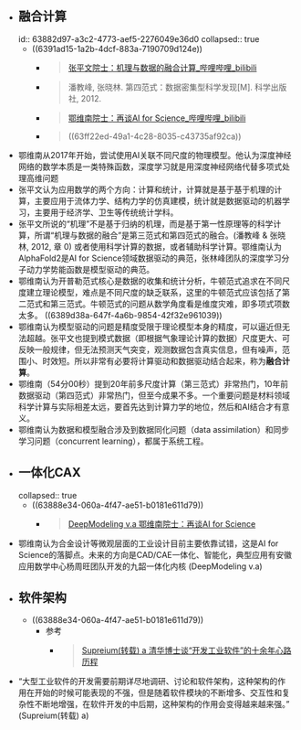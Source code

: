 - ## 融合计算
  id:: 63882d97-a3c2-4773-aef5-2276049e36d0
  collapsed:: true
	- ((6391ad15-1a2b-4dcf-883a-7190709d124e))
		- >[张平文院士：机理与数据的融合计算_哔哩哔哩_bilibili](https://www.bilibili.com/video/BV1yt4y1s7hL/?spm_id_from=333.999.0.0&vd_source=fc591008a48bd1bb56b8e3ba9a7c2202)
		- >潘教峰, 张晓林. 第四范式：数据密集型科学发现[M]. 科学出版社, 2012.
		- >[鄂维南院士：再谈AI for Science_哔哩哔哩_bilibili](https://www.bilibili.com/video/BV1vR4y1c7gQ/?spm_id_from=333.999.0.0&vd_source=fc591008a48bd1bb56b8e3ba9a7c2202)
		- > ((63ff22ed-49a1-4c28-8035-c43735af92ca))
- 鄂维南从2017年开始，尝试使用AI关联不同尺度的物理模型。他认为深度神经网络的数学本质是一类特殊函数，深度学习就是用深度神经网络代替多项式处理高维问题
- 张平文认为应用数学的两个方向：计算和统计，计算就是基于基于机理的计算，主要应用于流体力学、结构力学的仿真建模，统计就是数据驱动的机器学习，主要用于经济学、卫生等传统统计学科。
- 张平文所说的“机理”不是基于归纳的机理，而是基于第一性原理等的科学计算，所谓“机理与数据的融合”是第三范式和第四范式的融合。(潘教峰 & 张晓林, 2012, 章 0) 或者使用科学计算的数据，或者辅助科学计算。鄂维南认为AlphaFold2是AI for Science领域数据驱动的典范，张林峰团队的深度学习分子动力学势能函数是模型驱动的典范。
- 鄂维南认为开普勒范式核心是数据的收集和统计分析，牛顿范式追求在不同尺度建立理论模型，难点是不同尺度的缺乏联系，这里的牛顿范式应该包括了第二范式和第三范式。牛顿范式的问题从数学角度看是维度灾难，即多项式项数太多。 ((6389d38a-647f-4a6b-9854-42f32e961039))
- 鄂维南认为模型驱动的问题是精度受限于理论模型本身的精度，可以逼近但无法超越。张平文也提到模式数据（即根据气象理论计算的数据）尺度更大、可反映一般规律，但无法预测天气突变，观测数据包含真实信息，但有噪声，范围小、时效短。所以非常有必要将计算驱动和数据驱动结合起来，称为**融合计算**。
- 鄂维南（54分00秒）提到20年前多尺度计算（第三范式）非常热门，10年前数据驱动（第四范式）非常热门，但至今成果不多。一个重要问题是材料领域科学计算与实际相差太远，要首先达到计算力学的地位，然后和AI结合才有意义。
- 鄂维南认为数据和模型融合涉及到数据同化问题（data assimilation）和同步学习问题（concurrent learning），都属于系统工程。
- ## 一体化CAX
  collapsed:: true
	- ((63888e34-060a-4f47-ae51-b0181e611d79))
		- >[DeepModeling v.a 鄂维南院士：再谈AI for Science](https://www.bilibili.com/video/BV1vR4y1c7gQ/?spm_id_from=333.999.0.0&vd_source=fc591008a48bd1bb56b8e3ba9a7c2202)
- 鄂维南认为合金设计等微观层面的工业设计目前主要依靠试错，这是AI for Science的落脚点。未来的方向是CAD/CAE一体化、智能化，典型应用有安徽应用数学中心杨周旺团队开发的九韶一体化内核 (DeepModeling v.a)
- ## 软件架构
	- ((63888e34-060a-4f47-ae51-b0181e611d79))
		- 参考
			- >[Supreium(转载) a 清华博士谈“开发工业软件”的十余年心路历程](https://zhuanlan.zhihu.com/p/131292137)
- “大型工业软件的开发需要前期详尽地调研、讨论和软件架构，这种架构的作用在开始的时候可能表现的不强，但是随着软件模块的不断增多、交互性和复杂性不断地增强，在软件开发的中后期，这种架构的作用会变得越来越来强。” (Supreium(转载) a)